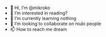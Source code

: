 - 👋 Hi, I’m @mikroko
- 👀 I’m interested in reading?
- 🌱 I’m currently learning nothing
- 💞️ I’m looking to collaborate on niubi people
- 📫 How to reach me dream

<!---
mikroko/mikroko is a ✨ special ✨ repository because its `README.md` (this file) appears on your GitHub profile.
You can click the Preview link to take a look at your changes.
--->
